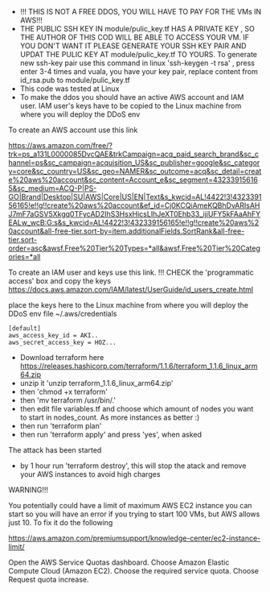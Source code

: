 - !!! THIS IS NOT A FREE DDOS, YOU WILL HAVE TO PAY FOR THE VMs IN AWS!!!
- THE PUBLIC SSH KEY IN module/pulic_key.tf HAS A PRIVATE KEY , SO THE AUTHOR OF THIS COD WILL BE ABLE TO ACCESS YOUR VM. IF YOU DON'T WANT IT PLEASE GENERATE YOUR SSH KEY PAIR AND UPDAT THE PULIC KEY AT module/pulic_key.tf TO YOURS. To generate new ssh-key pair use this command in linux 'ssh-keygen -t rsa' , press enter 3-4 times and vuala, you have your key pair, replace content from id_rsa.pub to module/pulic_key.tf
- This code was tested at Linux
- To make the ddos you should have an active AWS account and IAM user. IAM user's keys have to be copied to the Linux machine from where you will deploy the DDoS env

To create an AWS account use this link

https://aws.amazon.com/free/?trk=ps_a131L0000085DvcQAE&trkCampaign=acq_paid_search_brand&sc_channel=ps&sc_campaign=acquisition_US&sc_publisher=google&sc_category=core&sc_country=US&sc_geo=NAMER&sc_outcome=acq&sc_detail=create%20aws%20account&sc_content=Account_e&sc_segment=432339156165&sc_medium=ACQ-P|PS-GO|Brand|Desktop|SU|AWS|Core|US|EN|Text&s_kwcid=AL!4422!3!432339156165!e!!g!!create%20aws%20account&ef_id=Cj0KCQiAmeKQBhDvARIsAHJ7mF7aGSV5Xkgq0TFycAD2IhS3HsxHicsLIhJeXT0Ehb33_ijiUFY5kFAaAhFYEALw_wcB:G:s&s_kwcid=AL!4422!3!432339156165!e!!g!!create%20aws%20account&all-free-tier.sort-by=item.additionalFields.SortRank&all-free-tier.sort-order=asc&awsf.Free%20Tier%20Types=*all&awsf.Free%20Tier%20Categories=*all

To create an IAM user and keys use this link. !!! CHECK the 'programmatic access' box and copy the keys
https://docs.aws.amazon.com/IAM/latest/UserGuide/id_users_create.html

place the keys here to the Linux machine from where you will deploy the DDoS env
file ~/.aws/credentials
```
[default]
aws_access_key_id = AKI..
aws_secret_access_key = HOZ...
```
- Download terraform here https://releases.hashicorp.com/terraform/1.1.6/terraform_1.1.6_linux_arm64.zip
- unzip it 'unzip terraform_1.1.6_linux_arm64.zip'
- then 'chmod +x terraform'
- then 'mv terraform /usr/bin/.'
- then edit file variables.tf and choose which amount of nodes you want to start in nodes_count. As more instances as better :)
- then run 'terraform plan'
- then run 'terraform apply' and press 'yes', when asked

The attack has been started
- by 1 hour run 'terraform destroy', this will stop the atack and remove your AWS instances to avoid high charges

WARNING!!! 

You potentially could have a limit of maximum AWS EC2 instance you can start so you will have an error if you trying to start 100 VMs, but AWS allows just 10. To fix it do the following

https://aws.amazon.com/premiumsupport/knowledge-center/ec2-instance-limit/

Open the AWS Service Quotas dashboard.
Choose Amazon Elastic Compute Cloud (Amazon EC2).
Choose the required service quota.
Choose Request quota increase.
